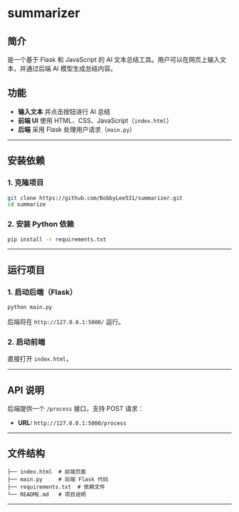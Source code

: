 # summarizer

## **简介**  
是一个基于 Flask 和 JavaScript 的 AI 文本总结工具。用户可以在网页上输入文本，并通过后端 AI 模型生成总结内容。  

## **功能**  

- **输入文本** 并点击按钮进行 AI 总结  
- **前端 UI** 使用 HTML、CSS、JavaScript（`index.html`）  
- **后端** 采用 Flask 处理用户请求（`main.py`）  

---

## **安装依赖**  
### **1. 克隆项目**  
```bash
git clone https://github.com/BobbyLee531/summarizer.git
cd summarize
```

### **2. 安装 Python 依赖**  
  
```bash
pip install -r requirements.txt
```

---

## **运行项目**  
### **1. 启动后端（Flask）**  
```bash
python main.py
```
后端将在 `http://127.0.0.1:5000/` 运行。  

### **2. 启动前端**  
直接打开 `index.html`，

---

## **API 说明**  
后端提供一个 `/process` 接口，支持 POST 请求：
- **URL:** `http://127.0.0.1:5000/process`

---

## **文件结构**  
```
├── index.html  # 前端页面
├── main.py     # 后端 Flask 代码
├── requirements.txt  # 依赖文件
└── README.md   # 项目说明
```

---

